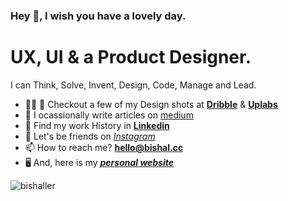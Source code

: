 ### **Hey 👋, I wish you have a lovely day.**
<!-- **bishaller/bishaller** is a ✨ _special_ ✨ repository because its `README.md` (this file) appears on your GitHub profile. -->
<h1>UX, UI & a Product Designer.</h1>
<p>I can Think, Solve, Invent, Design, Code, Manage and Lead. </p>

- 👨‍💻 🏀 Checkout a few of my Design shots at **[Dribble](https://dribbble.com/bishaller)** & **[Uplabs](https://www.uplabs.com/bishaller)**
- 📝  I ocassionally write articles on [medium](https://medium.com/@bishaller)
- 📄  Find my work History in **[Linkedin](https://www.linkedin.com/in/bishaller)**
- 🤝  Let's be friends on *[Instagram](https://www.instagram.com/bishaller/)*
- 📫  How to reach me? **hello@bishal.cc**
- 🖥  And, here is my ***[personal website](http://bishal.cc/)***

<p align="left"> <img src="https://komarev.com/ghpvc/?username=bishaller&label=Profile%20views&color=0e75b6&style=flat" alt="bishaller" /> </p>
